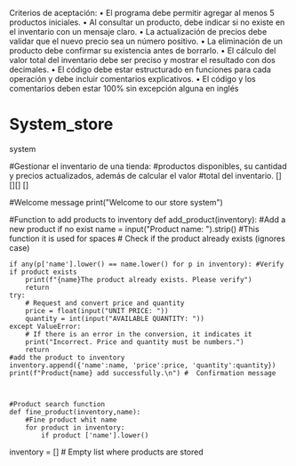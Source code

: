 Criterios de aceptación:
• El programa debe permitir agregar al menos 5 productos iniciales.
• Al consultar un producto, debe indicar si no existe en el inventario con un mensaje claro.
• La actualización de precios debe validar que el nuevo precio sea un número positivo.
• La eliminación de un producto debe confirmar su existencia antes de borrarlo.
• El cálculo del valor total del inventario debe ser preciso y mostrar el resultado con dos
decimales.
• El código debe estar estructurado en funciones para cada operación y debe incluir
comentarios explicativos.
• El código y los comentarios deben estar 100% sin excepción alguna en inglés


# System_store
system

#Gestionar el inventario de una tienda:
#productos disponibles, su cantidad y precios actualizados, además de calcular el valor
#total del inventario.  [] [][] []


#Welcome message 
print("Welcome to our store system")


#Function to add products to inventory
def add_product(inventory):
    #Add a new product if no exist
    name = input("Product name: ").strip() #This function it is used for spaces
    # Check if the product already exists (ignores case)

    if any(p['name'].lower() == name.lower() for p in inventory): #Verify if product exists
        print(f"{name}The product already exists. Please verify")
        return
    try: 
        # Request and convert price and quantity
        price = float(input("UNIT PRICE: "))
        quantity = int(input("AVAILABLE QUANTITY: "))
    except ValueError:
        # If there is an error in the conversion, it indicates it
        print("Incorrect. Price and quantity must be numbers.")
        return
    #add the product to inventory 
    inventory.append({'name':name, 'price':price, 'quantity':quantity})
    print(f"Product{name} add successfully.\n") #  Confirmation message



    #Product search function
    def fine_product(inventory,name):
        #Fine product whit name
        for product in inventory:
            if product ['name'].lower()











inventory = []  # Empty list where products are stored





